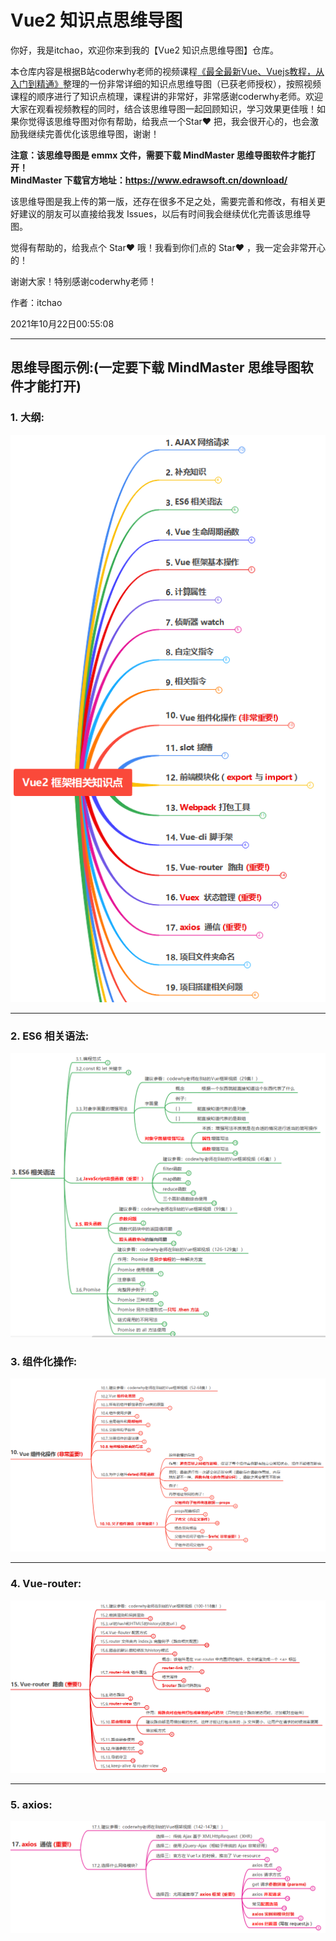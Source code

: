 # Vue2 知识点思维导图
你好，我是itchao，欢迎你来到我的【Vue2 知识点思维导图】仓库。

本仓库内容是根据B站coderwhy老师的视频课程[《最全最新Vue、Vuejs教程，从入门到精通》](https://www.bilibili.com/video/BV15741177Eh?spm_id_from=333.999.0.0)整理的一份非常详细的知识点思维导图（已获老师授权），按照视频课程的顺序进行了知识点梳理，课程讲的非常好，非常感谢coderwhy老师。欢迎大家在观看视频教程的同时，结合该思维导图一起回顾知识，学习效果更佳哦！如果你觉得该思维导图对你有帮助，给我点一个Star❤ 把，我会很开心的，也会激励我继续完善优化该思维导图，谢谢！

**注意：该思维导图是 emmx 文件，需要下载 MindMaster 思维导图软件才能打开！**<br>
**MindMaster 下载官方地址：https://www.edrawsoft.cn/download/**

该思维导图是我上传的第一版，还存在很多不足之处，需要完善和修改，有相关更好建议的朋友可以直接给我发 Issues，以后有时间我会继续优化完善该思维导图。



觉得有帮助的，给我点个 Star❤ 哦！我看到你们点的 Star❤ ，我一定会非常开心的！

谢谢大家！特别感谢coderwhy老师！

作者：itchao

2021年10月22日00:55:08

***
## 思维导图示例:(一定要下载 MindMaster 思维导图软件才能打开)
### 1. 大纲:
![大纲](ReadmeImg/大纲.png)
***
### 2. ES6 相关语法:
![ES6](ReadmeImg/ES6.png)
### 3. 组件化操作:
![组件化操作](ReadmeImg/组件化操作.png)
***
### 4. Vue-router:
![Vue-router](ReadmeImg/Vue-router.png)
***
### 5. axios:
![axios](ReadmeImg/axios.png)
